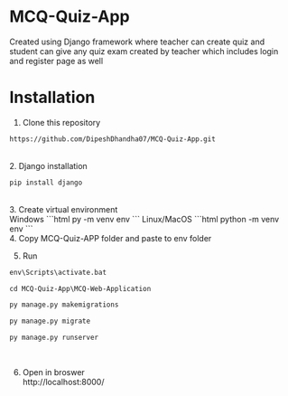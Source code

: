 # MCQ-Quiz-App

Created using Django framework where teacher can create quiz and student can give any quiz exam created by teacher which includes login and register page as well 

# Installation

1. Clone this repository

```html
https://github.com/DipeshDhandha07/MCQ-Quiz-App.git
```
<br>
2. Django installation

```html
pip install django
```
<br>
3. Create virtual environment
<br>
Windows
```html
py -m venv env 
```
Linux/MacOS
```html
python -m venv env 
```
<br>
4. Copy MCQ-Quiz-APP folder and paste to env folder
<br>

5. Run

```html
env\Scripts\activate.bat
```

```html
cd MCQ-Quiz-App\MCQ-Web-Application
```

```html
py manage.py makemigrations
```

```html
py manage.py migrate
```

```html
py manage.py runserver
```
<br>

6. Open in broswer<br>
http://localhost:8000/ 
